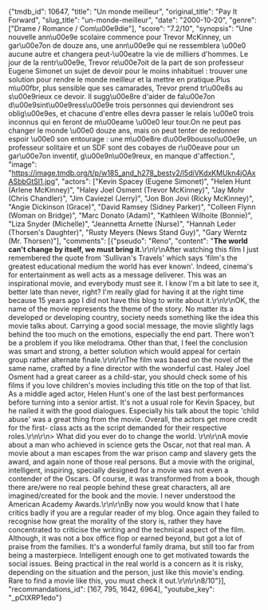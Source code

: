 {"tmdb_id": 10647, "title": "Un monde meilleur", "original_title": "Pay It Forward", "slug_title": "un-monde-meilleur", "date": "2000-10-20", "genre": ["Drame / Romance / Com\u00e9die"], "score": "7.2/10", "synopsis": "Une nouvelle ann\u00e9e scolaire commence pour Trevor McKinney, un gar\u00e7on de douze ans, une ann\u00e9e qui ne ressemblera \u00e0 aucune autre et changera peut-\u00eatre la vie de milliers d'hommes. Le jour de la rentr\u00e9e, Trevor re\u00e7oit de la part de son professeur Eugene Simonet un sujet de devoir pour le moins inhabituel : trouver une solution pour rendre le monde meilleur et la mettre en pratique.Plus m\u00fbr, plus sensible que ses camarades, Trevor prend tr\u00e8s au s\u00e9rieux ce devoir. Il sugg\u00e8re d'aider de fa\u00e7on d\u00e9sint\u00e9ress\u00e9e trois personnes qui deviendront ses oblig\u00e9es, et chacune d'entre elles devra passer le relais \u00e0 trois inconnus qui en feront de m\u00eame \u00e0 leur tour.On ne peut pas changer le monde \u00e0 douze ans, mais on peut tenter de redonner espoir \u00e0 son entourage : une m\u00e8re d\u00e9boussol\u00e9e, un professeur solitaire et un SDF sont des cobayes de r\u00eave pour un gar\u00e7on inventif, g\u00e9n\u00e9reux, en manque d'affection.", "image": "https://image.tmdb.org/t/p/w185_and_h278_bestv2/l5diVKdxKMUkn4jOAxASbbGtSl1.jpg", "actors": ["Kevin Spacey (Eugene Simonet)", "Helen Hunt (Arlene McKinney)", "Haley Joel Osment (Trevor McKinney)", "Jay Mohr (Chris Chandler)", "Jim Caviezel (Jerry)", "Jon Bon Jovi (Ricky McKinney)", "Angie Dickinson (Grace)", "David Ramsey (Sidney Parker)", "Colleen Flynn (Woman on Bridge)", "Marc Donato (Adam)", "Kathleen Wilhoite (Bonnie)", "Liza Snyder (Michelle)", "Jeannetta Arnette (Nurse)", "Hannah Leder (Thorsen's Daughter)", "Rusty Meyers (News Stand Guy)", "Gary Werntz (Mr. Thorsen)"], "comments": [{"pseudo": "Reno", "content": "**The world can't change by itself, we must bring it.**\r\n\r\nAfter watching this film I just remembered the quote from 'Sullivan's Travels' which says 'film's the greatest educational medium the world has ever known'. Indeed, cinema's for entertainment as well acts as a message deliverer. This was an inspirational movie, and everybody must see it. I know I'm a bit late to see it, better late than never, right? I'm really glad for having it at the right time because 15 years ago I did not have this blog to write about it.\r\n\r\nOK, the name of the movie represents the theme of the story. No matter its a developed or developing country, society needs something like the idea this movie talks about. Carrying a good social message, the movie slightly lags behind the too much on the emotions, especially the end part. There won't be a problem if you like melodrama. Other than that, I feel the conclusion was smart and strong, a better solution which would appeal for certain group rather alternate finale.\r\n\r\nThe film was based on the novel of the same name, crafted by a fine director with the wonderful cast. Haley Joel Osment had a great career as a child-star, you should check some of his films if you love children's movies including this title on the top of that list. As a middle aged actor, Helen Hunt's one of the last best performances before turning into a senior artist. It's not a usual role for Kevin Spacey, but he nailed it with the good dialogues. Especially his talk about the topic 'child abuse' was a great thing from the movie. Overall, the actors get more credit for the first- class acts as the script demanded for their respective roles.\r\n\r\n> What did you ever do to change the world. \r\n\r\nA movie about a man who achieved in science gets the Oscar, not that real man. A movie about a man escapes from the war prison camp and slavery gets the award, and again none of those real persons. But a movie with the original, intelligent, inspiring, specially designed for a movie was not even a contender of the Oscars. Of course, it was transformed from a book, though there are/were no real people behind these great characters, all are imagined/created for the book and the movie. I never understood the American Academy Awards.\r\n\r\nBy now you would know that I hate critics badly if you are a regular reader of my blog. Once again they failed to recognise how great the morality of the story is, rather they have concentrated to criticise the writing and the technical aspect of the film. Although, it was not a box office flop or earned beyond, but got a lot of praise from the families. It's a wonderful family drama, but still too far from being a masterpiece. Intelligent enough one to get motivated towards the social issues. Being practical in the real world is a concern as it is risky, depending on the situation and the person, just like this movie's ending. Rare to find a movie like this, you must check it out.\r\n\r\n8/10"}], "recommandations_id": [167, 795, 1642, 6964], "youtube_key": "_pCtXRP1edo"}